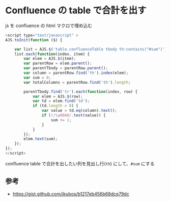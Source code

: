 Confluence の table で合計を出す
=====

js を confluence の html マクロで埋め込む

```javascript
<script type="text/javascript" >
AJS.toInit(function ($) {

    var list = AJS.$('table.confluenceTable tbody th:contains("#sum")');
    list.each(function(index, item) {
        var elem = AJS.$(item);
        var parentRow = elem.parent();
        var parentTbody = parentRow.parent();
        var column = parentRow.find('th').index(elem);
        var sum = 0;
        var totalColumns = parentRow.find('th').length;

        parentTbody.find('tr').each(function(index, row) {
            var elem = AJS.$(row);
            var td = elem.find('td');
            if (td.length > 0) {
                var value = td.eq(column).text();
                if (!/\u00A0/.test(value)) {
                    sum += 1;
                }
            }
        });
        elem.text(sum);
    });
});
</script>
```

confluence table で合計を出したい列を見出し行(`th`) にして、`#sum` にする

## 参考

- https://gist.github.com/jkubos/b1217eb456b68dce79dc
